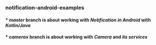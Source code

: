 ### notification-android-examples

#### * *master* branch is about working with *Notification in Android* with *Kotlin/Java*

#### * *camerax* branch is about working with *Camera* and *its services*


